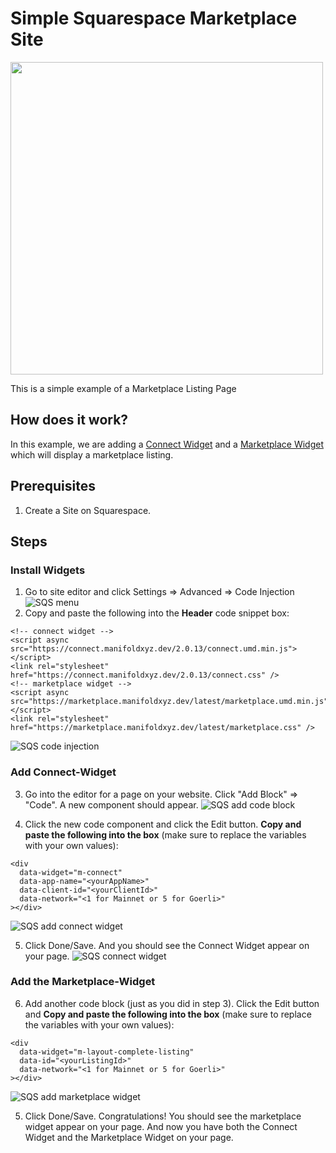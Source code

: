 # Simple Squarespace Marketplace Site

<img src="./images/screenshot.png" width="500" />

This is a simple example of a Marketplace Listing Page

## How does it work?
In this example, we are adding a [Connect Widget](https://docs.manifold.xyz/v/manifold-for-developers/resources/widgets/connect-widget) and a [Marketplace Widget](https://docs.manifold.xyz/v/manifold-for-developers/resources/widgets/marketplace-widgets) which will display a marketplace listing.

## Prerequisites
1. Create a Site on Squarespace.

## Steps
### Install Widgets
1. Go to site editor and click Settings => Advanced => Code Injection
![SQS menu](./images/dashboard-menu.png) <br />
2. Copy and paste the following into the **Header** code snippet box:
```
<!-- connect widget -->
<script async src="https://connect.manifoldxyz.dev/2.0.13/connect.umd.min.js"></script>
<link rel="stylesheet" href="https://connect.manifoldxyz.dev/2.0.13/connect.css" />
<!-- marketplace widget -->
<script async src="https://marketplace.manifoldxyz.dev/latest/marketplace.umd.min.js"></script>
<link rel="stylesheet" href="https://marketplace.manifoldxyz.dev/latest/marketplace.css" />
```
![SQS code injection](./images/code-injection.png) <br />

### Add Connect-Widget
3. Go into the editor for a page on your website. Click "Add Block" => "Code". A new component should appear.
![SQS add code block](./images/add-codeblock.png) <br />

4. Click the new code component and click the Edit button. 
**Copy and paste the following into the box** (make sure to replace the variables with your own values): 
```
<div
  data-widget="m-connect"
  data-app-name="<yourAppName>"
  data-client-id="<yourClientId>"
  data-network="<1 for Mainnet or 5 for Goerli>"
></div>
```
![SQS add connect widget](./images/connect-widget-add.png) <br />

5. Click Done/Save. And you should see the Connect Widget appear on your page.
![SQS connect widget](./images/connect-widget.png) <br />

### Add the Marketplace-Widget
6. Add another code block (just as you did in step 3). Click the Edit button and 
**Copy and paste the following into the box** (make sure to replace the variables with your own values): 

```
<div
  data-widget="m-layout-complete-listing"
  data-id="<yourListingId>"
  data-network="<1 for Mainnet or 5 for Goerli>"
></div>
```
![SQS add marketplace widget](./images/connect-widget-add.png) <br />

5. Click Done/Save. Congratulations! You should see the marketplace widget appear on your page. And now you have both the Connect Widget and the Marketplace Widget on your page.

